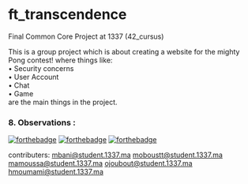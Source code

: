 # ft_transcendence
Final Common Core Project at 1337 (42_cursus)

This is a group project which is about creating a website for the mighty Pong contest! where things like:   
• Security concerns   
• User Account    
• Chat    
• Game    
are the main things in the project.   

### 8. Observations : 

[![forthebadge](https://forthebadge.com/images/badges/built-with-love.svg)](https://forthebadge.com)
[![forthebadge](https://forthebadge.com/images/badges/made-with-typescript.svg)](https://forthebadge.com)
[![forthebadge](https://forthebadge.com/images/badges/made-with-javascript.svg)](https://forthebadge.com)

contributers:
mbani@student.1337.ma
moboustt@student.1337.ma
mamoussa@student.1337.ma
ojoubout@student.1337.ma
hmoumami@student.1337.ma


